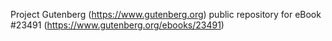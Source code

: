 Project Gutenberg (https://www.gutenberg.org) public repository for eBook #23491 (https://www.gutenberg.org/ebooks/23491)
